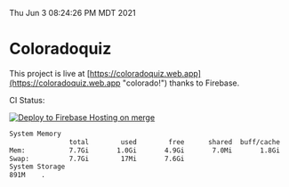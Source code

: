 Thu Jun  3 08:24:26 PM MDT 2021

# Coloradoquiz


This project is live at [https://coloradoquiz.web.app](https://coloradoquiz.web.app "colorado!") thanks to Firebase.

CI Status: 

[![Deploy to Firebase Hosting on merge](https://github.com/teamkushal/coloradoquiz/actions/workflows/firebase-hosting-merge.yml/badge.svg)](https://github.com/teamkushal/coloradoquiz/actions/workflows/firebase-hosting-merge.yml)

```bash
System Memory
               total        used        free      shared  buff/cache   available
Mem:           7.7Gi       1.0Gi       4.9Gi       7.0Mi       1.8Gi       6.4Gi
Swap:          7.7Gi        17Mi       7.6Gi
System Storage
891M	.
